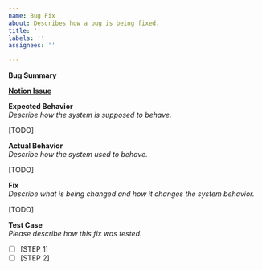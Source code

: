 ```yaml
---
name: Bug Fix
about: Describes how a bug is being fixed.
title: ''
labels: ''
assignees: ''

---
```


**Bug Summary**

**[Notion Issue]()** <br>

**Expected Behavior** <br>
*Describe how the system is supposed to behave.* <br>

[TODO]

**Actual Behavior** <br>
*Describe how the system used to behave.* <br>

[TODO]

**Fix** <br>
*Describe what is being changed and how it changes the system behavior.* <br>

[TODO]

**Test Case** <br>
*Please describe how this fix was tested.*
- [ ] [STEP 1]
- [ ] [STEP 2]

